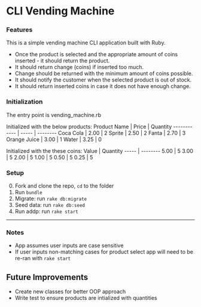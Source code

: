 # CLI Vending Machine

### Features

This is a simple vending machine CLI application built with Ruby.

- Once the product is selected and the appropriate amount of coins inserted - it should return the product.
- It should return change (coins) if inserted too much.
- Change should be returned with the minimum amount of coins possible.
- It should notify the customer when the selected product is out of stock.
- It should return inserted coins in case it does not have enough change.

### Initialization
The entry point is vending_machine.rb

Initialized with the below products:
Product Name | Price | Quantity
------------ | ----- | --------
Coca Cola | 2.00 | 2
Sprite | 2.50 | 2
Fanta | 2.70 | 3
Orange Juice | 3.00 | 1
Water | 3.25 | 0

Initialized with the these coins:
Value | Quantity
----- | --------
5.00 | 5
3.00 | 5
2.00 | 5
1.00 | 5
0.50 | 5
0.25 | 5

### Setup
0. Fork and clone the repo, `cd` to the folder
1. Run `bundle`
2. Migrate: run `rake db:migrate`
3. Seed data: run `rake db:seed`
4. Run addp: run `rake start` 
---

### Notes
- App assumes user inputs are case sensitive
- If user inputs non-matching cases for product select app will need to be re-ran with `rake start`

## Future Improvements
- Create new classes for better OOP approach
- Write test to ensure products are intialized with quantities
